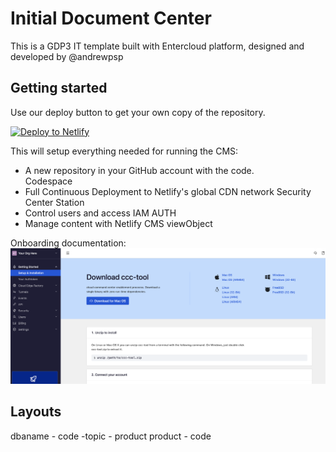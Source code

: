 # Initial Document Center

This is a GDP3 IT template built with Entercloud platform, designed and developed by @andrewpsp

## Getting started

Use our deploy button to get your own copy of the repository. 

[![Deploy to Netlify](https://www.netlify.com/img/deploy/button.svg)](https://app.netlify.com/start/deploy?repository=https://github.com/netlify-templates/one-click-hugo-cms&stack=cms)

This will setup everything needed for running the CMS:

* A new repository in your GitHub account with the code.  
  Codespace
* Full Continuous Deployment to Netlify's global CDN network
  Security Center Station 
* Control users and access
IAM AUTH
* Manage content with Netlify CMS
viewObject


Onboarding documentation: 
![ccc dashboard][dashboard]

[dashboard]: https://github.com/andrewpsp/EnterCloudocs/blob/main/site/static/img/ccc-tool-dashboard.png "ccc dashbaord"




## Layouts
dbaname - code -topic - product 
product - code

